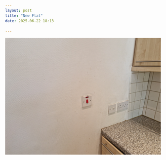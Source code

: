 ```yaml
---
layout: post
title: "New Flat"
date: 2025-06-22 18:13

---
```

![new-flat](/images/fragments/new-flat.jpg)
